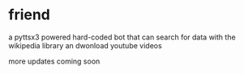 # friend
a pyttsx3 powered hard-coded bot that can search for data with the wikipedia library an dwonload youtube videos


more updates coming soon

